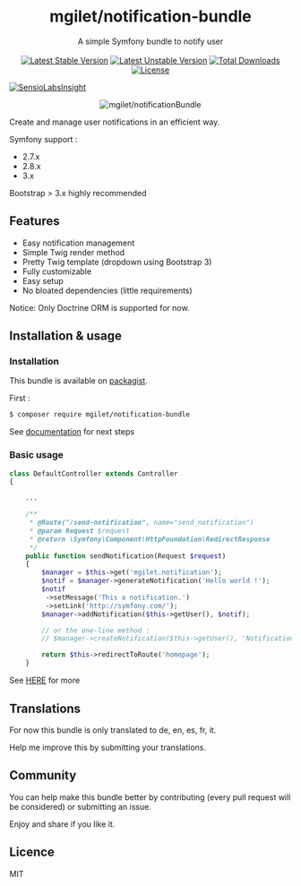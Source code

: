 <h1 align="center">mgilet/notification-bundle</h1>

<p align="center">
A simple Symfony bundle to notify user
<br>
<br>
<a href="https://packagist.org/packages/mgilet/notification-bundle"><img src="https://poser.pugx.org/mgilet/notification-bundle/v/stable" alt="Latest Stable Version"></a>
<a href="https://packagist.org/packages/mgilet/notification-bundle"><img src="https://poser.pugx.org/mgilet/notification-bundle/v/unstable" alt="Latest Unstable Version"></a>
<a href="https://packagist.org/packages/mgilet/notification-bundle"><img src="https://poser.pugx.org/mgilet/notification-bundle/downloads" alt="Total Downloads"></a>
<a href="https://packagist.org/packages/mgilet/notification-bundle"><img src="https://poser.pugx.org/mgilet/notification-bundle/license" alt="License"></a>
</p>

[![SensioLabsInsight](https://insight.sensiolabs.com/projects/697abbcc-4b15-418a-a6c9-e662787fed48/big.png)](https://insight.sensiolabs.com/projects/697abbcc-4b15-418a-a6c9-e662787fed48)

<p align="center"><img src="http://i.imgur.com/07OcF6c.gif" alt="mgilet/notificationBundle"></p>

Create and manage user notifications in an efficient way.

Symfony support :
  * 2.7.x
  * 2.8.x
  * 3.x
 
Bootstrap > 3.x highly recommended

## Features

- Easy notification management
- Simple Twig render method
- Pretty Twig template (dropdown using Bootstrap 3)
- Fully customizable
- Easy setup
- No bloated dependencies (little requirements)

Notice: Only Doctrine ORM is supported for now.



## Installation & usage

### Installation

This bundle is available on [packagist](https://packagist.org/packages/mgilet/notification-bundle).

First :

```bash
$ composer require mgilet/notification-bundle
```

See [documentation](Resources/doc/index.rst) for next steps

### Basic usage

```php
class DefaultController extends Controller
{

    ...

    /**
     * @Route("/send-notification", name="send_notification")
     * @param Request $request
     * @return \Symfony\Component\HttpFoundation\RedirectResponse
     */
    public function sendNotification(Request $request)
    {
        $manager = $this->get('mgilet.notification');
        $notif = $manager->generateNotification('Hello world !');
        $notif
         ->setMessage('This a notification.')
         ->setLink('http://symfony.com/');
        $manager->addNotification($this->getUser(), $notif);

        // or the one-line method :
        // $manager->createNotification($this->getUser(), 'Notification subject','Some random text','http://google.fr');

        return $this->redirectToRoute('homepage');
    }
```

See [HERE](Resources/doc/usage.rst) for more

## Translations

For now this bundle is only translated to de, en, es, fr, it.

Help me improve this by submitting your translations.

## Community

You can help make this bundle better by contributing (every pull request will be considered) or submitting an issue.

Enjoy and share if you like it.

## Licence
MIT
